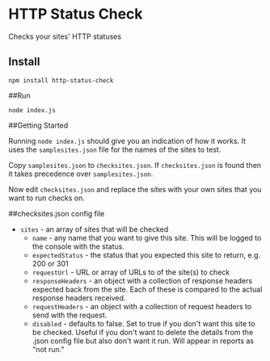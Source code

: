 # HTTP Status Check

Checks your sites' HTTP statuses

## Install

```
npm install http-status-check
```

##Run

```
node index.js
```

##Getting Started

Running `node index.js` should give you an indication
 of how it works. It uses the `samplesites.json` file for
 the names of the sites to test.
 
Copy `samplesites.json` to `checksites.json`. If `checksites.json`
is found then it takes precedence over `samplesites.json`.

Now edit `checksites.json` and replace the sites with your own sites
that you want to run checks on.

##checksites.json config file

* `sites` - an array of sites that will be checked
  * `name` - any name that you want to give this site. This will be logged to the console with the status.
  * `expectedStatus` - the status that you expected this site to return, e.g. 200 or 301
  * `requestUrl` - URL or array of URLs to of the site(s) to check
  * `responseHeaders` - an object with a collection of response headers expected back from the site. Each of these is compared to the actual response headers received. 
  * `requestHeaders` - an object with a collection of request headers to send with the request. 
  * `disabled` - defaults to false. Set to true if you don't want this site to be checked. Useful if you don't want to delete the details from the .json config file but also don't want it run. Will appear in reports as "not run." 
  
  